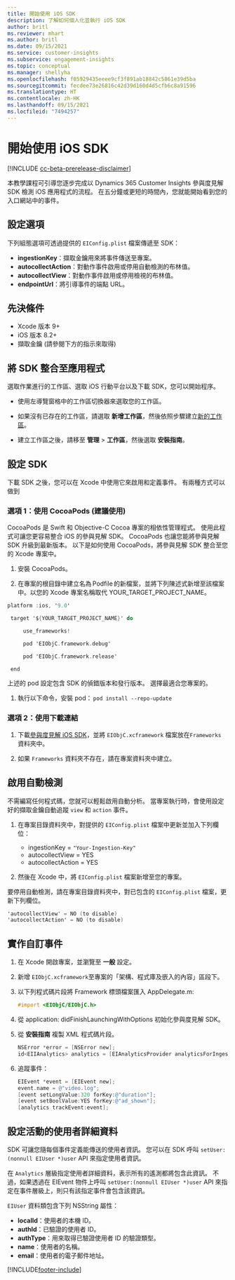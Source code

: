 ```yaml
---
title: 開始使用 iOS SDK
description: 了解如何個人化並執行 iOS SDK
author: britl
ms.reviewer: mhart
ms.author: britl
ms.date: 09/15/2021
ms.service: customer-insights
ms.subservice: engagement-insights
ms.topic: conceptual
ms.manager: shellyha
ms.openlocfilehash: f05929435eeee9cf3f891ab18842c5861e39d5ba
ms.sourcegitcommit: fecdee73e26816c42d39d160d4d5cfb6c8a91596
ms.translationtype: HT
ms.contentlocale: zh-HK
ms.lasthandoff: 09/15/2021
ms.locfileid: "7494257"
---
```

# <a name="get-started-with-the-ios-sdk"></a>開始使用 iOS SDK

[!INCLUDE [cc-beta-prerelease-disclaimer](includes/cc-beta-prerelease-disclaimer.md)]

本教學課程可引導您逐步完成以 Dynamics 365 Customer Insights 參與度見解 SDK 檢測 iOS 應用程式的流程。 在五分鐘或更短的時間內，您就能開始看到您的入口網站中的事件。

## <a name="configuration-options"></a>設定選項

下列組態選項可透過提供的 `EIConfig.plist` 檔案傳遞至 SDK：

- **ingestionKey**：擷取金鑰用來將事件傳送至專案。
- **autocollectAction**：對動作事件啟用或停用自動檢測的布林值。
- **autocollectView**：對動作事件啟用或停用檢視的布林值。
- **endpointUrl**：將引導事件的端點 URL。

## <a name="prerequisites"></a>先決條件

- Xcode 版本 9+
- iOS 版本 8.2+
- 擷取金鑰 (請參閱下方的指示來取得)

## <a name="integrate-the-sdk-into-your-application"></a>將 SDK 整合至應用程式

選取作業進行的工作區、選取 iOS 行動平台以及下載 SDK，您可以開始程序。

- 使用左導覽窗格中的工作區切換器來選取您的工作區。

- 如果沒有已存在的工作區，請選取 **新增工作區**，然後依照步驟建立[新的工作區](create-workspace.md)。

- 建立工作區之後，請移至 **管理** > **工作區**，然後選取 **安裝指南**。

## <a name="configure-the-sdk"></a>設定 SDK

下載 SDK 之後，您可以在 Xcode 中使用它來啟用和定義事件。 有兩種方式可以做到

### <a name="option-1-using-cocoapods-recommended"></a>選項 1：使用 CocoaPods (建議使用)
CocoaPods 是 Swift 和 Objective-C Cocoa 專案的相依性管理程式。 使用此程式可讓您更容易整合 iOS 的參與見解 SDK。 CocoaPods 也讓您能將參與見解 SDK 升級到最新版本。 以下是如何使用 CocoaPods，將參與見解 SDK 整合至您的 Xcode 專案中。 

1. 安裝 CocoaPods。 

1. 在專案的根目錄中建立名為 Podfile 的新檔案，並將下列陳述式新增至該檔案中。以您的 Xcode 專案名稱取代 YOUR_TARGET_PROJECT_NAME。 
```objectivec
platform :ios, '9.0'  

 target '${YOUR_TARGET_PROJECT_NAME}' do 

     use_frameworks!   

     pod 'EIObjC.framework.debug' 

     pod 'EIObjC.framework.release' 

 end 
```
上述的 pod 設定包含 SDK 的偵錯版本和發行版本。 選擇最適合您專案的。

1. 執行以下命令，安裝 pod： `pod install --repo-update `

### <a name="option-2-using-download-link"></a>選項 2：使用下載連結

1. 下載[參與度見解 iOS SDK](https://download.pi.dynamics.com/sdk/EI-SDKs/ei-ios-sdk.zip)，並將 `EIObjC.xcframework` 檔案放在`Frameworks` 資料夾中。

1. 如果 `Frameworks` 資料夾不存在，請在專案資料夾中建立。

## <a name="enable-auto-instrumentation"></a>啟用自動檢測
 
不需編寫任何程式碼，您就可以輕鬆啟用自動分析。 當專案執行時，會使用設定好的擷取金鑰自動追蹤 `view` 和 `action` 事件。 

1. 在專案目錄資料夾中，對提供的 `EIConfig.plist` 檔案中更新並加入下列欄位：
    - ingestionKey = `"Your-Ingestion-Key"`
    - autocollectView = YES
    - autocollectAction = YES

2. 然後在 Xcode 中，將 `EIConfig.plist` 檔案新增至您的專案。 



要停用自動檢測，請在專案目錄資料夾中，對已包含的 `EIConfig.plist` 檔案，更新下列欄位。 

```objectivec
'autocollectView' = NO (to disable)
'autocollectAction' = NO (to disable)
```


## <a name="implement-custom-events"></a>實作自訂事件

1. 在 Xcode 開啟專案，並瀏覽至 **一般** 設定。 
1. 新增 `EIObjC.xcframework`至專案的「架構、程式庫及嵌入的內容」區段下。

1. 以下列程式碼片段將 Framework 標頭檔案匯入 AppDelegate.m:

    ```objectivec
    #import <EIObjC/EIObjC.h>
    ```

1. 從 application: didFinishLaunchingWithOptions 初始化參與度見解 SDK。
1. 從 **安裝指南** 複製 XML 程式碼片段。

    ```objectivec
    NSError *error = [NSError new];
    id<EIIAnalytics> analytics = [EIAnalyticsProvider analyticsForIngestionKey:nil error:&error];
    ```

1. 追蹤事件：

    ```objectivec
    EIEvent *event = [EIEvent new];
    event.name = @"video.log";
    [event setLongValue:320 forKey:@"duration"];
    [event setBoolValue:YES forKey:@"ad_shown"];
    [analytics trackEvent:event];
    ```

## <a name="set-user-details-for-your-event"></a>設定活動的使用者詳細資料

SDK 可讓您隨每個事件定義能傳送的使用者資訊。 您可以在 SDK 呼叫 `setUser:(nonnull EIUser *)user` API 來指定使用者資訊。

在 `Analytics` 層級指定使用者詳細資料，表示所有的遙測都將包含此資訊。 不過，如果透過在 EIEvent 物件上呼叫 `setUser:(nonnull EIUser *)user` API 來指定在事件層級上，則只有該指定事件會包含該資訊。

`EIUser` 資料類包含下列 NSString 屬性：

- **localId**：使用者的本機 ID。
- **authId**：已驗證的使用者 ID。
- **authType**：用來取得已驗證使用者 ID 的驗證類型。
- **name**：使用者的名稱。
- **email**：使用者的電子郵件地址。


[!INCLUDE[footer-include](../includes/footer-banner.md)]
